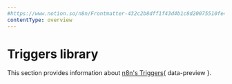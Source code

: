 ```yaml
---
#https://www.notion.so/n8n/Frontmatter-432c2b8dff1f43d4b1c8d20075510fe4
contentType: overview
---
```


# Triggers library

This section provides information about [n8n's Triggers](/glossary.md#trigger-node-n8n){ data-preview }.

